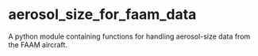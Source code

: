 # aerosol_size_for_faam_data
A python module containing functions for handling aerosol-size data from the FAAM aircraft.
